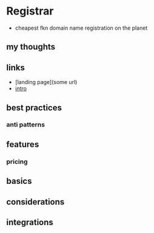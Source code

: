 # Registrar

- cheapest fkn domain name registration on the planet

## my thoughts

## links

- [landing page](some url)
- [intro](https://www.cloudflare.com/learning/dns/what-is-cloudflare-registrar/)

## best practices

### anti patterns

## features

### pricing

## basics

## considerations

## integrations
